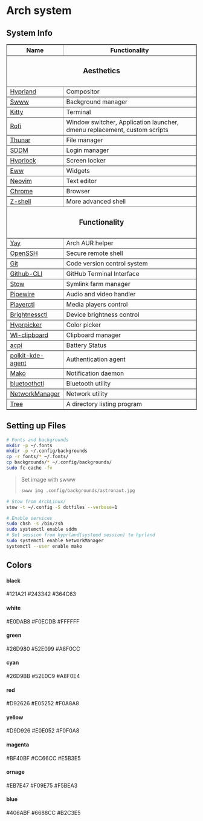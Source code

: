 # Arch system

## System Info
<table border="1">
  <thead>
    <tr>
      <th>Name</th>
      <th>Functionality</th>
    </tr>
  </thead>
  <tbody>
    <tr>
        <td colspan=4><h3 style="text-align:center;">Aesthetics<h3></td>
    </tr>
    <tr>
      <td><a href="https://hyprland.org/">Hyprland</a></td>
      <td>Compositor</td>
    </tr>
    <tr>
      <td><a href="https://github.com/GhostNaN/mpvpaper">Swww</a></td>
      <td>Background manager</td>
    </tr>
    <tr>
      <td><a href="https://github.com/kovidgoyal/kitty">Kitty</a></td>
      <td>Terminal</td>
    </tr>
    <tr>
      <td><a href="https://github.com/davatorium/rofi">Rofi</a></td>
      <td>Window switcher, Application launcher, dmenu replacement, custom scripts</td>
    </tr>
    <tr>
      <td><a href="https://github.com/xfce-mirror/thunar">Thunar</a></td>
      <td>File manager</td>
    </tr>
    <tr>
      <td><a href="https://github.com/sddm/sddm">SDDM</a></td>
      <td>Login manager</td>
    </tr>
    <tr>
      <td><a href="https://github.com/hyprwm/hyprlock">Hyprlock</a></td>
      <td>Screen locker</td>
    </tr>
    <tr>
      <td><a href="https://github.com/elkowar/eww?tab=readme-ov-file">Eww</a></td>
      <td>Widgets</td>
    </tr>
    <tr>
      <td><a href="https://github.com/neovim/neovim">Neovim</a></td>
      <td>Text editor</td>
    </tr>
    <tr>
      <td><a href="https://www.google.com/chrome/?brand=FHFK&ds_kid=43700078760035676&gad_source=1&gclid=Cj0KCQiAuou6BhDhARIsAIfgrn5arVJiSJFJjHgIOX8GFqG4ox2z7cb-GxT9lPCC4YlKvheOTRZha2QaAssBEALw_wcB&gclsrc=aw.ds">Chrome</a></td>
      <td>Browser</td>
    </tr>
    <tr>
      <td><a href="https://wiki.archlinux.org/title/Zsh">Z-shell</a></td>
      <td>More advanced shell</td>
    </tr>
    <tr>
        <td colspan=4><h3 style="text-align:center;">Functionality<h3></td>
    </tr>
    <tr>
      <td><a href="https://github.com/Jguer/yay">Yay</a></td>
      <td>Arch AUR helper</td>
    </tr>
    <tr>
      <td><a href="https://github.com/openssh/openssh-portable">OpenSSH</a></td>
      <td>Secure remote shell</td>
    </tr>
    <tr>
      <td><a href="https://git-scm.com/downloads/linux">Git</a></td>
      <td>Code version control system</td>
    </tr>
    <tr>
      <td><a href="https://github.com/cli/cli#installation">Github-CLI</a></td>
      <td>GitHub Terminal Interface</td>
    </tr>
    <tr>
      <td><a href="https://github.com/aspiers/stow">Stow</a></td>
      <td>Symlink farm manager</td>
    </tr>
    <tr>
      <td><a href="https://github.com/PipeWire/pipewire">Pipewire</a></td>
      <td>Audio and video handler</td>
    </tr>
    <tr>
      <td><a href="https://github.com/altdesktop/playerctl">Playerctl</a></td>
      <td>Media players control</td>
    </tr>
    <tr>
      <td><a href="https://github.com/Hummer12007/brightnessctl">Brightnessctl</a></td>
      <td>Device brightness control</td>
    </tr>
    <tr>
      <td><a href="https://github.com/hyprwm/hyprpicker">Hyprpicker</a></td>
      <td>Color picker</td>
    </tr>
    <tr>
      <td><a href="https://github.com/bugaevc/wl-clipboard">Wl-clipboard</a></td>
      <td>Clipboard manager</td>
    </tr>
    <tr>
      <td><a href="https://pkgs.org/download/acpi">acpi</a></td>
      <td>Battery Status</td>
    </tr>
    <tr>
      <td><a href="https://wiki.archlinux.org/title/Polkit">polkit-kde-agent</a></td>
      <td>Authentication agent</td>
    </tr>
    <tr>
      <td><a href="https://github.com/emersion/mako">Mako</a></td>
      <td>Notification daemon</td>
    </tr>
    <tr>
      <td><a href="https://wiki.archlinux.org/title/Bluetooth">bluetoothctl</a></td>
      <td>Bluetooth utility</td>
    </tr>
    <tr>
      <td><a href="https://wiki.archlinux.org/title/NetworkManager">NetworkManager</a></td>
      <td>Network utility</td>
    </tr>
    </tr>
      <td><a href="https://gitlab.com/OldManProgrammer/unix-tree">Tree</a></td>
      <td>A directory listing program</td>
    </tr>
</tbody>
</table>

## Setting up Files

```bash
# Fonts and backgrounds
mkdir -p ~/.fonts
mkdir -p ~/.config/backgrounds
cp -r fonts/* ~/.fonts/
cp backgrounds/* ~/.config/backgrounds/
sudo fc-cache -fv
```

>Set image with swww
>```bash
>swww img .config/backgrounds/astronaut.jpg
>```


```bash
# Stow from ArchLinux/
stow -t ~/.config -S dotfiles --verbose=1
```

```bash
# Enable services
sudo chsh -s /bin/zsh
sudo systemctl enable sddm
# Set session from hyprland(systemd session) to hprland
sudo systemctl enable NetworkManager
systemctl --user enable mako
```

## Colors

#### black
#121A21
#243342
#364C63

#### white
#E0DAB8
#F0ECDB
#FFFFFF

#### green
#26D980
#52E099
#A8F0CC

#### cyan
#26D9BB
#52E0C9
#A8F0E4

#### red
#D92626
#E05252
#F0A8A8

#### yellow
#D9D926
#E0E052
#F0F0A8

#### magenta
#BF40BF
#CC66CC
#E5B3E5

#### ornage
#EB7E47
#F09E75
#F5BEA3

#### blue
#406ABF
#6688CC
#B2C3E5